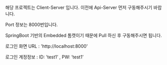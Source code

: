 

해당 프로젝트는 Client-Server 입니다. 이전에 Api-Server 먼저 구동해주시기 바랍니다.

Port 정보는 8000번입니다.

SpringBoot 기반의 Embedded 톰캣이기 때문에 Pull 하신 후 구동해주시면 됩니다.

로그인 화면 URL : 'http://localhost:8000'

로그인 계정정보 : ID: ’test1’ , PW: ’test1’ 
